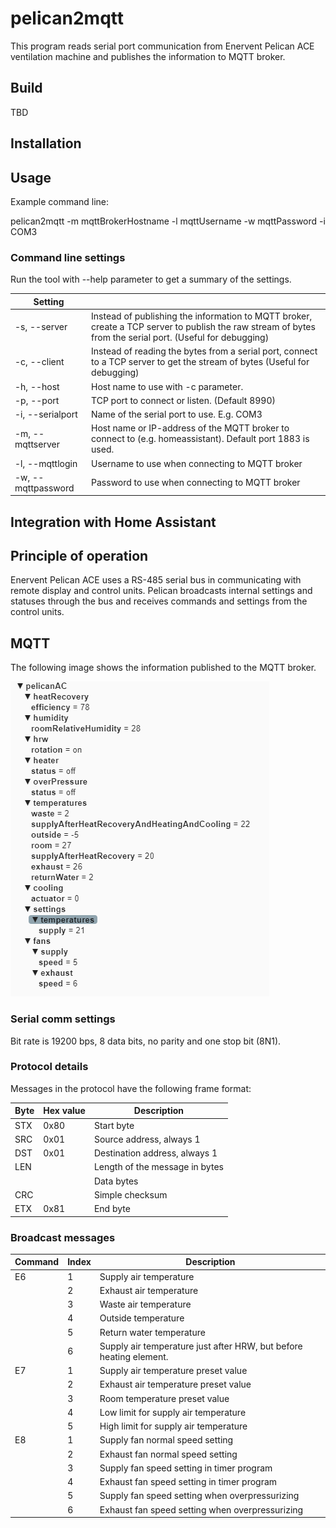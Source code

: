 # pelican2mqtt

This program reads serial port communication from Enervent Pelican ACE ventilation machine and publishes the information to MQTT broker.

## Build

TBD

## Installation

## Usage

Example command line:

pelican2mqtt -m mqttBrokerHostname -l mqttUsername -w mqttPassword -i COM3

### Command line settings

Run the tool with --help parameter to get a summary of the settings.

|Setting||
|---|---|
|-s, --server|Instead of publishing the information to MQTT broker, create a TCP server to publish the raw stream of bytes from the serial port. (Useful for debugging)
|-c, --client|Instead of reading the bytes from a serial port, connect to a TCP server to get the stream of bytes (Useful for debugging)
|-h, --host|Host name to use with -c parameter.
|-p, --port|TCP port to connect or listen. (Default 8990)
|-i, --serialport|Name of the serial port to use. E.g. COM3
|-m, --mqttserver|Host name or IP-address of the MQTT broker to connect to (e.g. homeassistant). Default port 1883 is used.
|-l, --mqttlogin|Username to use when connecting to MQTT broker
|-w, --mqttpassword|Password to use when connecting to MQTT broker


## Integration with Home Assistant

## Principle of operation

Enervent Pelican ACE uses a RS-485 serial bus in communicating with remote display and control units. Pelican broadcasts internal settings and statuses through the bus and receives commands and settings from the control units.

## MQTT

The following image shows the information published to the MQTT broker.

![MQTT topics published](mqtt.PNG "MQTT")


### Serial comm settings

Bit rate is 19200 bps, 8 data bits, no parity and one stop bit (8N1).


### Protocol details

Messages in the protocol have the following frame format:

|Byte|Hex value|Description|
|---|---|--|
|STX|0x80|Start byte
|SRC|0x01|Source address, always 1
|DST|0x01|Destination address, always 1
|LEN||Length of the message in bytes
|||Data bytes
|CRC||Simple checksum
|ETX|0x81|End byte

### Broadcast messages

|Command|Index|Description|
|---|---|--|
|E6|1|Supply air temperature|
||2|Exhaust air temperature|
||3|Waste air temperature|
||4|Outside temperature|
||5|Return water temperature|
||6|Supply air temperature just after HRW, but before heating element.|
|E7|1|Supply air temperature preset value|
||2|Exhaust air temperature preset value|
||3|Room temperature preset value|
||4|Low limit for supply air temperature|
||5|High limit for supply air temperature|
|E8|1|Supply fan normal speed setting|
||2|Exhaust fan normal speed setting|
||3|Supply fan speed setting in timer program|
||4|Exhaust fan speed setting in timer program|
||5|Supply fan speed setting when overpressurizing|
||6|Exhaust fan speed setting when overpressurizing|
